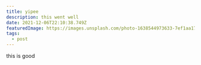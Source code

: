 ```yaml
---
title: yipee
description: this went well
date: 2021-12-06T22:10:38.749Z
featuredImage: https://images.unsplash.com/photo-1638544973633-7ef1aa17b3e3
tags:
  - post
---
```

this is good